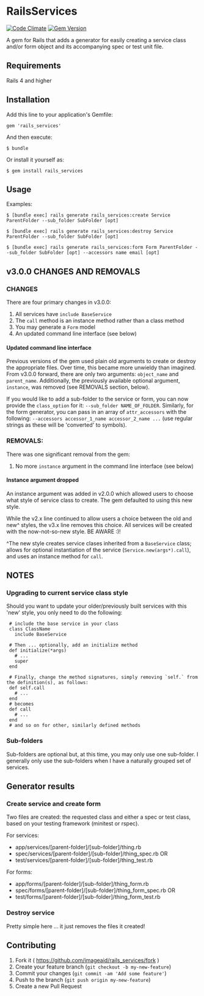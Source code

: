 # RailsServices

[![Code Climate](https://codeclimate.com/github/imageaid/rails_service_generator.png)](https://codeclimate.com/github/imageaid/rails_service_generator) 
[![Gem Version](https://badge.fury.io/rb/rails_services.svg)](http://badge.fury.io/rb/rails_services)  

A gem for Rails that adds a generator for easily creating a service class and/or form object and its accompanying spec or test unit file.

## Requirements 
Rails 4 and higher

## Installation
Add this line to your application's Gemfile:

    gem 'rails_services'

And then execute:

    $ bundle

Or install it yourself as:

    $ gem install rails_services

## Usage
Examples: 

    $ [bundle exec] rails generate rails_services:create Service ParentFolder --sub_folder SubFolder [opt]
    
    $ [bundle exec] rails generate rails_services:destroy Service ParentFolder --sub_folder SubFolder [opt]
    
    $ [bundle exec] rails generate rails_services:form Form ParentFolder --sub_folder SubFolder [opt] --accessors name email [opt]

## v3.0.0 CHANGES AND REMOVALS   
### CHANGES
There are four primary changes in v3.0.0: 

1. All services have `include BaseService` 
2. The `call` method is an instance method rather than a class method
3. You may generate a `Form` model
4. An updated command line interface (see below)

#### Updated command line interface
Previous versions of the gem used plain old arguments to create or destroy the appropriate files. Over time, this became more unwieldy than imagined. From v3.0.0 forward, there are only two arguments: `object_name` and `parent_name`. Additionally, the previously available optional argument, `instance`, was removed (see REMOVALS section, below).

If you would like to add a sub-folder to the service or form, you can now provide the `class_option` for it: `--sub_folder NAME_OF_FOLDER`. Similarly, for the form generator, you can pass in an array of `attr_accessors` with  the following: `--accessors accessor_1_name accessor_2_name ...` (use regular strings as these will be 'converted' to symbols). 

### REMOVALS: 
There was one significant removal from the gem: 

1. No more `instance` argument in the command line interface (see below)

#### Instance argument dropped
An instance argument was added in v2.0.0 which allowed users to choose what style of service class to create. The gem defaulted to using this new style. 

While the v2.x line continued to allow users a choice between the old and new^ styles, the v3.x line removes this choice. All services will be created with the now-not-so-new style. BE AWARE :)!

^The new style creates service clases inherited from a `BaseService` class; allows for optional instantiation of the service (`Service.new(args*).call`), and uses an instance method for `call`. 

## NOTES 
### Upgrading to current service class style 
Should you want to update your older/previously built services with this 'new' style, you only need to do the following:

     # include the base service in your class
     class ClassName
       include BaseService

     # Then ... optionally, add an initialize method 
     def initialize(*args)
       # ... 
       super
     end
     
     # Finally, change the method signatures, simply removing `self.` from the definition(s), as follows: 
     def self.call
       # ...
     end
     # becomes
     def call
       # ...
     end
     # and so on for other, similarly defined methods

### Sub-folders
Sub-folders are optional but, at this time, you may only use one sub-folder. I generally only use the sub-folders when I have a naturally grouped set of services.

## Generator results
### Create service and create form
Two files are created: the requested class and either a spec or test class, based on your testing framework (minitest or rspec).

For services: 

+ app/services/[parent-folder]/[sub-folder]/thing.rb
+ spec/services/[parent-folder]/[sub-folder]/thing_spec.rb OR
+ test/services/[parent-folder]/[sub-folder]/thing_test.rb

For forms: 

+ app/forms/[parent-folder]/[sub-folder]/thing_form.rb
+ spec/forms/[parent-folder]/[sub-folder]/thing_form_spec.rb OR
+ test/forms/[parent-folder]/[sub-folder]/thing_form_test.rb

### Destroy service
Pretty simple here ... it just removes the files it created!

## Contributing
1. Fork it ( https://github.com/imageaid/rails_services/fork )
2. Create your feature branch (`git checkout -b my-new-feature`)
3. Commit your changes (`git commit -am 'Add some feature'`)
4. Push to the branch (`git push origin my-new-feature`)
5. Create a new Pull Request
